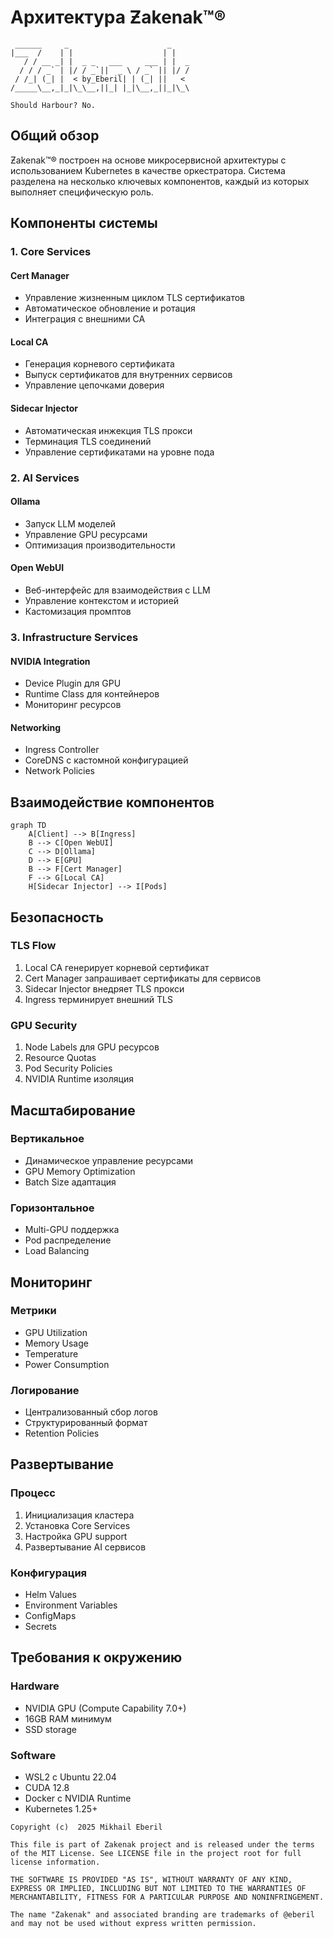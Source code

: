 
# Архитектура Ƶakenak™®
```ascii
 ______     _                      _    
|___  /    | |                    | |   
   / / __ _| |  _ _   ___     ___ | |  _
  / / / _` | |/ / _`||  _ \ / _` || |/ /
 / /_| (_| |  < by_Eberil| | (_| ||   < 
/_____\__,_|_|\_\__,||_| |_|\__,_||_|\_\

Should Harbour?	No.
```
## Общий обзор

Ƶakenak™® построен на основе микросервисной архитектуры с использованием Kubernetes в качестве оркестратора. Система разделена на несколько ключевых компонентов, каждый из которых выполняет специфическую роль.

## Компоненты системы

### 1. Core Services

#### Cert Manager
- Управление жизненным циклом TLS сертификатов
- Автоматическое обновление и ротация
- Интеграция с внешними CA

#### Local CA
- Генерация корневого сертификата
- Выпуск сертификатов для внутренних сервисов
- Управление цепочками доверия

#### Sidecar Injector
- Автоматическая инжекция TLS прокси
- Терминация TLS соединений
- Управление сертификатами на уровне пода

### 2. AI Services

#### Ollama
- Запуск LLM моделей
- Управление GPU ресурсами
- Оптимизация производительности

#### Open WebUI
- Веб-интерфейс для взаимодействия с LLM
- Управление контекстом и историей
- Кастомизация промптов

### 3. Infrastructure Services

#### NVIDIA Integration
- Device Plugin для GPU
- Runtime Class для контейнеров
- Мониторинг ресурсов

#### Networking
- Ingress Controller
- CoreDNS с кастомной конфигурацией
- Network Policies

## Взаимодействие компонентов

```mermaid
graph TD
	A[Client] --> B[Ingress]
	B --> C[Open WebUI]
	C --> D[Ollama]
	D --> E[GPU]
	B --> F[Cert Manager]
	F --> G[Local CA]
	H[Sidecar Injector] --> I[Pods]
```

## Безопасность

### TLS Flow
1. Local CA генерирует корневой сертификат
2. Cert Manager запрашивает сертификаты для сервисов
3. Sidecar Injector внедряет TLS прокси
4. Ingress терминирует внешний TLS

### GPU Security
1. Node Labels для GPU ресурсов
2. Resource Quotas
3. Pod Security Policies
4. NVIDIA Runtime изоляция

## Масштабирование

### Вертикальное
- Динамическое управление ресурсами
- GPU Memory Optimization
- Batch Size адаптация

### Горизонтальное
- Multi-GPU поддержка
- Pod распределение
- Load Balancing

## Мониторинг

### Метрики
- GPU Utilization
- Memory Usage
- Temperature
- Power Consumption

### Логирование
- Централизованный сбор логов
- Структурированный формат
- Retention Policies

## Развертывание

### Процесс
1. Инициализация кластера
2. Установка Core Services
3. Настройка GPU support
4. Развертывание AI сервисов

### Конфигурация
- Helm Values
- Environment Variables
- ConfigMaps
- Secrets

## Требования к окружению

### Hardware
- NVIDIA GPU (Compute Capability 7.0+)
- 16GB RAM минимум
- SSD storage

### Software
- WSL2 с Ubuntu 22.04
- CUDA 12.8
- Docker с NVIDIA Runtime
- Kubernetes 1.25+

```plain text
Copyright (c)  2025 Mikhail Eberil

This file is part of Zakenak project and is released under the terms of the MIT License. See LICENSE file in the project root for full license information.

THE SOFTWARE IS PROVIDED "AS IS", WITHOUT WARRANTY OF ANY KIND, EXPRESS OR IMPLIED, INCLUDING BUT NOT LIMITED TO THE WARRANTIES OF MERCHANTABILITY, FITNESS FOR A PARTICULAR PURPOSE AND NONINFRINGEMENT.

The name "Zakenak" and associated branding are trademarks of @eberil and may not be used without express written permission.
```